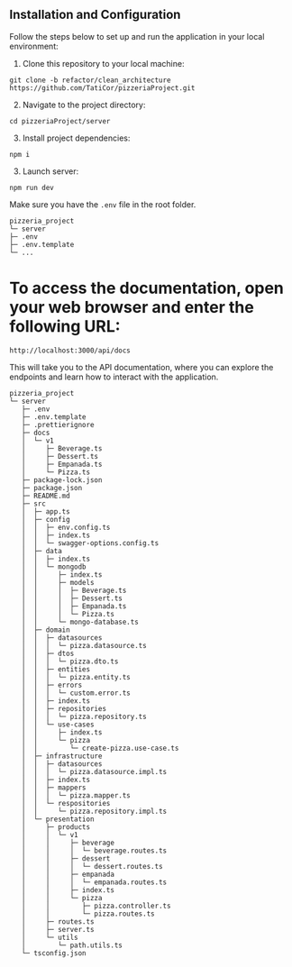 ## Installation and Configuration

Follow the steps below to set up and run the application in your local environment:

1. Clone this repository to your local machine:

```
git clone -b refactor/clean_architecture https://github.com/TatiCor/pizzeriaProject.git
```

2. Navigate to the project directory:

```
cd pizzeriaProject/server
```

3. Install project dependencies:

```
npm i
```

3. Launch server:

```
npm run dev
```

Make sure you have the `.env` file in the root folder.

```plaintext
pizzeria_project
└─ server
├─ .env
├─ .env.template
└─ ...
```

# To access the documentation, open your web browser and enter the following URL:

```
http://localhost:3000/api/docs
```

This will take you to the API documentation, where you can explore the endpoints and learn how to interact with the application.

```
pizzeria_project
└─ server
   ├─ .env
   ├─ .env.template
   ├─ .prettierignore
   ├─ docs
   │  └─ v1
   │     ├─ Beverage.ts
   │     ├─ Dessert.ts
   │     ├─ Empanada.ts
   │     └─ Pizza.ts
   ├─ package-lock.json
   ├─ package.json
   ├─ README.md
   ├─ src
   │  ├─ app.ts
   │  ├─ config
   │  │  ├─ env.config.ts
   │  │  ├─ index.ts
   │  │  └─ swagger-options.config.ts
   │  ├─ data
   │  │  ├─ index.ts
   │  │  └─ mongodb
   │  │     ├─ index.ts
   │  │     ├─ models
   │  │     │  ├─ Beverage.ts
   │  │     │  ├─ Dessert.ts
   │  │     │  ├─ Empanada.ts
   │  │     │  └─ Pizza.ts
   │  │     └─ mongo-database.ts
   │  ├─ domain
   │  │  ├─ datasources
   │  │  │  └─ pizza.datasource.ts
   │  │  ├─ dtos
   │  │  │  └─ pizza.dto.ts
   │  │  ├─ entities
   │  │  │  └─ pizza.entity.ts
   │  │  ├─ errors
   │  │  │  └─ custom.error.ts
   │  │  ├─ index.ts
   │  │  ├─ repositories
   │  │  │  └─ pizza.repository.ts
   │  │  └─ use-cases
   │  │     ├─ index.ts
   │  │     └─ pizza
   │  │        └─ create-pizza.use-case.ts
   │  ├─ infrastructure
   │  │  ├─ datasources
   │  │  │  └─ pizza.datasource.impl.ts
   │  │  ├─ index.ts
   │  │  ├─ mappers
   │  │  │  └─ pizza.mapper.ts
   │  │  └─ respositories
   │  │     └─ pizza.repository.impl.ts
   │  └─ presentation
   │     ├─ products
   │     │  └─ v1
   │     │     ├─ beverage
   │     │     │  └─ beverage.routes.ts
   │     │     ├─ dessert
   │     │     │  └─ dessert.routes.ts
   │     │     ├─ empanada
   │     │     │  └─ empanada.routes.ts
   │     │     ├─ index.ts
   │     │     └─ pizza
   │     │        ├─ pizza.controller.ts
   │     │        └─ pizza.routes.ts
   │     ├─ routes.ts
   │     ├─ server.ts
   │     └─ utils
   │        └─ path.utils.ts
   └─ tsconfig.json

```
